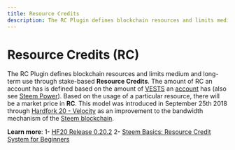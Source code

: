```yaml
---
title: Resource Credits
description: The RC Plugin defines blockchain resources and limits medium and long-term use through stake-based Resource Credits. The amount of RC an account has is defined based on the amount of VESTS an account as.
---
```

# Resource Credits (RC)

The RC Plugin defines blockchain resources and limits medium and long-term use through stake-based **Resource Credits**. The amount of RC an account has is defined based on the amount of [VESTS](/glossary/vests.md) an [account](/glossary/account.md) has (also see [Steem Power](/glossary/steem-power.md)). Based on the usage of a particular resource, there will be a market price in **RC**. This model was introduced in September 25th 2018 through [Hardfork 20 - Velocity](https://github.com/steemit/steem/releases/tag/v0.20.2) as an improvement to the bandwidth mechanism of the [Steem blockchain](/glossary/steem-blockchain.md).

**Learn more**: 
1- [HF20 Release 0.20.2](https://github.com/steemit/steem/releases/tag/v0.20.2)
2- [Steem Basics: Resource Credit System for Beginners](https://steemit.com/steem/@steemitblog/steem-basics-rc-system-for-beginners)
